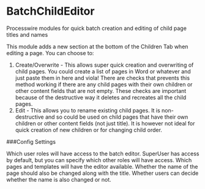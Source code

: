 BatchChildEditor
================

Processwire modules for quick batch creation and editing of child page titles and names

This module adds a new section at the bottom of the Children Tab when editing a page. You can choose to:

1) Create/Overwrite - This allows super quick creation and overwriting of child pages. You could create a list of pages in Word or whatever and just paste them in here and viola! There are checks that prevents this method working if there are any child pages with their own children or other content fields that are not empty. These checks are important because of the destructive way it deletes and recreates all the child pages.
2) Edit - This allows you to rename existing child pages. It is non-destructive and so could be used on child pages that have their own children or other content fields (not just title). It is however not ideal for quick creation of new children or for changing child order.

###Config Settings

Which user roles will have access to the batch editor. SuperUser has access by default, but you can specify which other roles will have access.
Which pages and templates will have the editor available.
Whether the name of the page should also be changed along with the title.
Whether users can decide whether the name is also changed or not.








